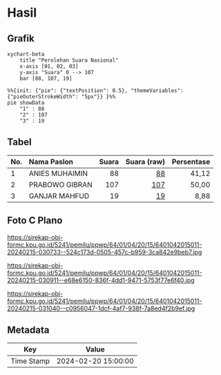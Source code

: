 # Hasil

## Grafik

```mermaid
xychart-beta
    title "Perolehan Suara Nasional"
    x-axis [01, 02, 03]
    y-axis "Suara" 0 --> 107
    bar [88, 107, 19]
```

```mermaid
%%{init: {"pie": {"textPosition": 0.5}, "themeVariables": {"pieOuterStrokeWidth": "5px"}} }%%
pie showData
    "1" : 88
    "2" : 107
    "3" : 19
```

## Tabel

| No. | Nama Paslon    | Suara | Suara (raw) | Persentase |
|:--- |:-------------- | -----:| -----------:| ----------:|
| 1   | ANIES MUHAIMIN | 88    | [88][p-1]   | 41,12      |
| 2   | PRABOWO GIBRAN | 107   | [107][p-2]  | 50,00      |
| 3   | GANJAR MAHFUD  | 19    | [19][p-3]   | 8,88       |


[p-1]: https://github.com/gigit-pemilu/pemilu-2024/blob/main/pilpres/hitung-suara/sub/64-kalimantan-timur/sub/01-paser/sub/04-tanah-grogot/sub/2015-tapis/sub/011-tps/sub/paslon-1.txt
[p-2]: https://github.com/gigit-pemilu/pemilu-2024/blob/main/pilpres/hitung-suara/sub/64-kalimantan-timur/sub/01-paser/sub/04-tanah-grogot/sub/2015-tapis/sub/011-tps/sub/paslon-2.txt
[p-3]: https://github.com/gigit-pemilu/pemilu-2024/blob/main/pilpres/hitung-suara/sub/64-kalimantan-timur/sub/01-paser/sub/04-tanah-grogot/sub/2015-tapis/sub/011-tps/sub/paslon-3.txt

## Foto C Plano

https://sirekap-obj-formc.kpu.go.id/5241/pemilu/ppwp/64/01/04/20/15/6401042015011-20240215-030733--524c173d-0505-457c-b959-3ca842e9beb7.jpg

https://sirekap-obj-formc.kpu.go.id/5241/pemilu/ppwp/64/01/04/20/15/6401042015011-20240215-030911--e68e6150-836f-4dd1-9471-5753f77e6f40.jpg

https://sirekap-obj-formc.kpu.go.id/5241/pemilu/ppwp/64/01/04/20/15/6401042015011-20240215-031040--c0956047-1dcf-4af7-938f-7a8ed4f2b9ef.jpg


## Metadata

| Key        | Value               |
| ---------- | ------------------- |
| Time Stamp | 2024-02-20 15:00:00 |



